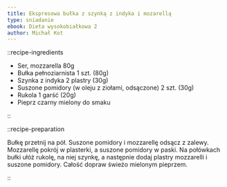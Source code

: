 ```yaml
---
title: Ekspresowa bułka z szynką z indyka i mozarellą
type: sniadanie
ebook: Dieta wysokobiałkowa 2
author: Michał Kot
---
```


::recipe-ingredients

- Ser, mozzarella 80g
- Bułka pełnoziarnista 1 szt. (80g)
- Szynka z indyka 2 plastry (30g)
- Suszone pomidory (w oleju z ziołami, odsączone) 2 szt. (30g)
- Rukola 1 garść (20g)
- Pieprz czarny mielony do smaku

::

::recipe-preparation

Bułkę przetnij na pół. Suszone pomidory i mozzarellę odsącz z zalewy. Mozzarellę pokrój w plasterki, a suszone pomidory w paski. Na połówkach bułki ułóż rukolę, na niej szynkę, a następnie dodaj plastry mozzarelli i suszone pomidory. Całość dopraw świeżo mielonym pieprzem.

::